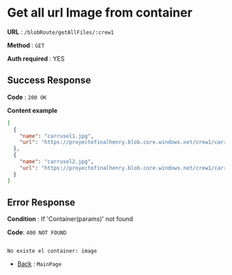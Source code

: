 # Get all url Image from container

**URL** : `/blobRoute/getAllFiles/:crew1`

**Method** : `GET`

**Auth required** : YES

## Success Response

**Code** : `200 OK`

**Content example**

```json
[
  {
    "name": "carrusel1.jpg",
    "url": "https://proyectofinalhenry.blob.core.windows.net/crew1/carrusel1.jpg?sv=2022-11-02&st=2023-06-14T18%3A14%3A08Z&se=2023-06-15T18%3A14%3A08Z&sr=b&sp=r&sig=yjlqBuxORMBlM5P3HOPETPYXhjIZW007TGGGjrm5%2BWs%3D&rscd=inline"
  },
  {
    "name": "carrusel2.jpg",
    "url": "https://proyectofinalhenry.blob.core.windows.net/crew1/carrusel2.jpg?sv=2022-11-02&st=2023-06-14T18%3A14%3A08Z&se=2023-06-15T18%3A14%3A08Z&sr=b&sp=r&sig=ape64xPfVMyfTkOUovKBlTtppRK1TZ8V2CF0MWSh%2Bqw%3D&rscd=inline"
  }
]
```

## Error Response

**Condition** : If 'Container(params)' not found

**Code**: `400 NOT FOUND`

```Not json

No existe el container: image

```

- [Back](../../readme.md) : `MainPage`
